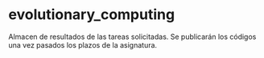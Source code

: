 # evolutionary_computing
Almacen de resultados de las tareas solicitadas. Se publicarán los códigos una vez pasados los plazos de la asignatura.
